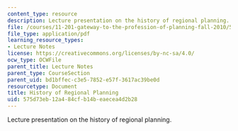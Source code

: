 ```yaml
---
content_type: resource
description: Lecture presentation on the history of regional planning.
file: /courses/11-201-gateway-to-the-profession-of-planning-fall-2010/575d73eb12a484cfb14beaecea4d2b28_MIT11_201F10_ses6_slides.pdf
file_type: application/pdf
learning_resource_types:
- Lecture Notes
license: https://creativecommons.org/licenses/by-nc-sa/4.0/
ocw_type: OCWFile
parent_title: Lecture Notes
parent_type: CourseSection
parent_uid: bd1bffec-c3e5-7852-e57f-3617ac39be0d
resourcetype: Document
title: History of Regional Planning
uid: 575d73eb-12a4-84cf-b14b-eaecea4d2b28
---
```

Lecture presentation on the history of regional planning.